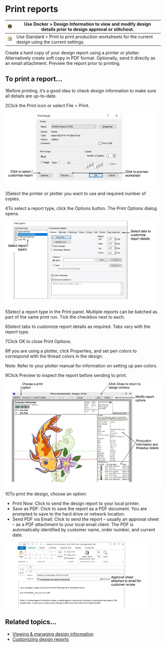 # Print reports

| ![DesignProperties.png](assets/DesignProperties.png) | Use Docker > Design Information to view and modify design details prior to design approval or stitchout. |
| ---------------------------------------------------- | -------------------------------------------------------------------------------------------------------- |
| ![Print.png](assets/Print.png)                       | Use Standard > Print to print production worksheets for the current design using the current settings.   |

Create a hard copy of your design report using a printer or plotter. Alternatively create soft copy in PDF format. Optionally, send it directly as an email attachment. Preview the report prior to printing.

## To print a report...

1Before printing, it’s a good idea to check design information to make sure all details are up-to-date.

2Click the Print icon or select File > Print.

![PrintDesign.png](assets/PrintDesign.png)

3Select the printer or plotter you want to use and required number of copies.

4To select a report type, click the Options button. The Print Options dialog opens.

![reports00010.png](assets/reports00010.png)

5Select a report type in the Print panel. Multiple reports can be batched as part of the same print run. Tick the checkbox next to each.

6Select tabs to customize report details as required. Tabs vary with the report type.

7Click OK to close Print Options.

8If you are using a plotter, click Properties, and set pen colors to correspond with the thread colors in the design.

Note: Refer to your plotter manual for information on setting up pen colors.

9Click Preview to inspect the report before sending to print.

![reports00013.png](assets/reports00013.png)

10To print the design, choose an option:

- Print Now: Click to send the design report to your local printer.
- Save as PDF: Click to save the report as a PDF document. You are prompted to save to the hard drive or network location.
- Send PDF via Email: Click to send the report – usually an approval sheet – as a PDF attachment to your local email client. The PDF is automatically identified by customer name, order number, and current date.

![EmailDesignAsPDF.png](assets/EmailDesignAsPDF.png)

## Related topics...

- [Viewing & managing design information](../../Management/manage_designs/Viewing_managing_design_information)
- [Customizing design reports](Customizing_design_reports)

